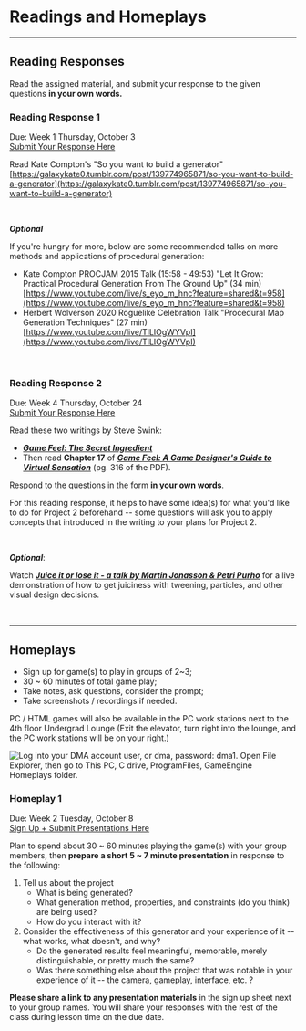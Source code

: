 # Readings and Homeplays
<!-- For full documentation visit [mkdocs.org](https://www.mkdocs.org).

## Commands

* `mkdocs new [dir-name]` - Create a new project.
* `mkdocs serve` - Start the live-reloading docs server.
* `mkdocs build` - Build the documentation site.
* `mkdocs -h` - Print help message and exit.

## Project layout

    mkdocs.yml    # The configuration file.
    docs/
        index.md  # The documentation homepage.
        ...       # Other markdown pages, images and other files. -->

---

## Reading Responses
<!--Brief description on what reading responses are.-->

Read the assigned material, and submit your response to the given questions **in your own words.**

### Reading Response 1

<div class="duedate">
<p>Due: Week 1 Thursday, October 3
</br><a href="https://forms.gle/TJzdPgYr1zuRAtCQ6">Submit Your Response Here</a></p>
</div>

Read Kate Compton's "So you want to build a generator" 
[https://galaxykate0.tumblr.com/post/139774965871/so-you-want-to-build-a-generator](https://galaxykate0.tumblr.com/post/139774965871/so-you-want-to-build-a-generator)

</br>

***Optional***

If you're hungry for more, below are some recommended talks on more methods and applications of procedural generation:

- Kate Compton PROCJAM 2015 Talk (15:58 - 49:53) "Let It Grow: Practical Procedural Generation From The Ground Up" (34 min) [https://www.youtube.com/live/s_eyo_m_hnc?feature=shared&t=958](https://www.youtube.com/live/s_eyo_m_hnc?feature=shared&t=958)
- Herbert Wolverson 2020 Roguelike Celebration Talk "Procedural Map Generation Techniques" (27 min) [https://www.youtube.com/live/TlLIOgWYVpI](https://www.youtube.com/live/TlLIOgWYVpI) 

<br>

### Reading Response 2

<div class="duedate">
<p>Due: Week 4 Thursday, October 24
</br><a href="https://forms.gle/5MGvd2UREeXwi8oP7">Submit Your Response Here</a></p>
</div>

Read these two writings by Steve Swink:

- [***Game Feel: The Secret Ingredient***](https://www.gamedeveloper.com/design/game-feel-the-secret-ingredient)
- Then read **Chapter 17** of [***Game Feel: A Game Designer's Guide to Virtual Sensation***](https://gamifique.wordpress.com/wp-content/uploads/2011/11/2-game-feel.pdf) (pg. 316 of the PDF).

Respond to the questions in the form **in your own words**. 

For this reading response, it helps to have some idea(s) for what you'd like to do for Project 2 beforehand -- some questions will ask you to apply concepts that introduced in the writing to your plans for Project 2. 

</br>

***Optional***: 

Watch [***Juice it or lose it - a talk by Martin Jonasson & Petri Purho***](https://youtu.be/Fy0aCDmgnxg) for a live demonstration of how to get juiciness with tweening, particles, and other visual design decisions.

<br>

---

<!--Other stuff...

Cellular Automata: https://tatasz.github.io/compound_ca/
AND
Writing Interesting AI (pg6 of Seeds Issue #3) https://www.procjam.com/seeds/issues/3/issue3.pdf 

-->



## Homeplays

- Sign up for game(s) to play in groups of 2~3;
- 30 ~ 60 minutes of total game play;
- Take notes, ask questions, consider the prompt;
- Take screenshots / recordings if needed.

PC / HTML games will also be available in the PC work stations next to the 4th floor Undergrad Lounge (Exit the elevator, turn right into the lounge, and the PC work stations will be on your right.)

<img src ="../img/20240927_153604.jpg" alt="Log into your DMA account user, or dma, password: dma1. Open File Explorer, then go to This PC, C drive, ProgramFiles, GameEngine Homeplays folder.">

<br>

### Homeplay 1

<div class="duedate">
<p>Due: Week 2 Tuesday, October 8
</br><a href="https://docs.google.com/spreadsheets/d/1HrWVxhsBU-uBiyhZhQHnOK0SR3rnjlIrp7U_yHa5O1g/edit?usp=sharing">Sign Up + Submit Presentations Here</a></p>
</div>

Plan to spend about 30 ~ 60 minutes playing the game(s) with your group members, then **prepare a short 5 ~ 7 minute presentation** in response to the following:

1. Tell us about the project
    - What is being generated?
    - What generation method, properties, and constraints (do you think) are being used?
    - How do you interact with it?
2. Consider the effectiveness of this generator and your experience of it -- what works, what doesn't, and why? 
    - Do the generated results feel meaningful, memorable, merely distinguishable, or pretty much the same?
    - Was there something else about the project that was notable in your experience of it -- the camera, gameplay, interface, etc. ?



**Please share a link to any presentation materials** in the sign up sheet next to your group names. You will share your responses with the rest of the class during lesson time on the due date.

<br>